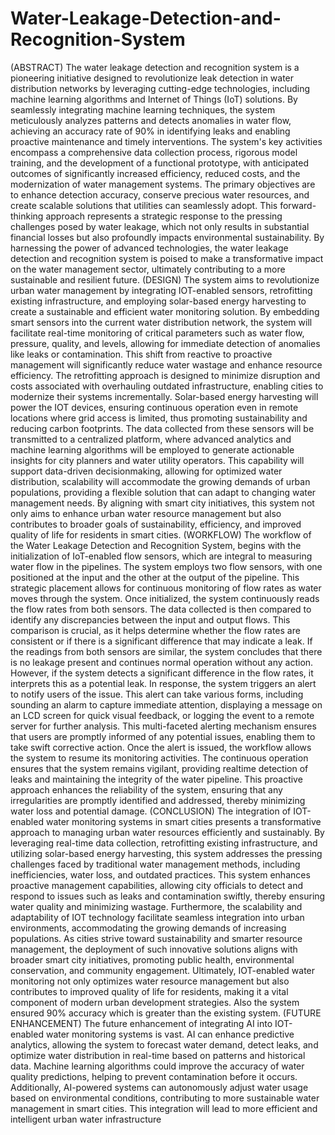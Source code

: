# Water-Leakage-Detection-and-Recognition-System
(ABSTRACT)
The water leakage detection and recognition system is a pioneering initiative designed to revolutionize leak detection in water distribution networks by leveraging cutting-edge technologies, including machine learning algorithms and Internet of Things (IoT) solutions.
By seamlessly integrating machine learning techniques, the system meticulously analyzes patterns and detects anomalies in water flow, achieving an accuracy rate of 90% in identifying leaks and enabling proactive maintenance and timely interventions. The system's key activities encompass a comprehensive data collection process, rigorous model training, and the development of a functional prototype, with anticipated outcomes of significantly increased efficiency, reduced costs, and the modernization of water management systems. The primary objectives are to enhance detection accuracy, conserve precious water resources, and create scalable solutions that utilities can seamlessly adopt. This forward-thinking approach represents a strategic response to the pressing challenges posed by water leakage, which not only results in substantial financial losses but also profoundly impacts environmental sustainability. By harnessing the power of advanced technologies, the water leakage detection and recognition system is poised to make a transformative impact on the water management sector, ultimately contributing to a more sustainable and resilient future.
(DESIGN)
The system aims to revolutionize urban water management by integrating IOT-enabled sensors, retrofitting existing infrastructure, and employing solar-based energy harvesting to create a sustainable and efficient water monitoring solution. By embedding smart sensors into the current water distribution network, the system will facilitate real-time monitoring of critical parameters such as water flow, pressure, quality, and levels, allowing for immediate detection of anomalies like leaks or contamination. This shift from reactive to proactive management will significantly reduce water wastage and enhance resource efficiency. The retrofitting approach is designed to minimize disruption and costs associated with overhauling outdated infrastructure, enabling cities to modernize their systems incrementally. Solar-based energy harvesting will power the IOT devices, ensuring continuous operation even in remote locations where grid access is limited, thus promoting sustainability and reducing carbon footprints. The data collected from these sensors will be transmitted to a centralized platform, where advanced analytics and machine learning algorithms will be employed to generate actionable insights for city planners and water utility operators. This capability will support data-driven decisionmaking, allowing for optimized water distribution, scalability will accommodate the growing demands of urban populations, providing a flexible solution that can adapt to changing water management needs. By aligning with smart city initiatives, this system not only aims to enhance urban water resource management but also contributes to broader goals of sustainability, efficiency, and improved quality of life for residents in smart cities.
(WORKFLOW)
The workflow of the Water Leakage Detection and Recognition System, begins with the initialization of IoT-enabled flow sensors, which are integral to measuring water flow in the pipelines. The system employs two flow sensors, with one positioned at the input and the other at the output of the pipeline. This strategic placement allows for continuous monitoring of flow rates as water moves through the system. Once initialized, the system continuously reads the flow rates from both sensors. The data collected is then compared to identify any discrepancies between the input and output flows. This comparison is crucial, as it helps determine whether the flow rates are consistent or if there is a significant difference that may indicate a leak. If the readings from both sensors are similar, the system concludes that there is no leakage present and continues normal operation without any action. However, if the system detects a significant difference in the flow rates, it interprets this as a potential leak. In response, the system triggers an alert to notify users of the issue. This alert can take various forms, including sounding an alarm to capture immediate attention, displaying a message on an LCD screen for quick visual feedback, or logging the event to a remote server for further analysis. This multi-faceted alerting mechanism ensures that users are promptly informed of any potential issues, enabling them to take swift corrective action. Once the alert is issued, the workflow allows the system to resume its monitoring activities. The continuous operation ensures that the system remains vigilant, providing realtime detection of leaks and maintaining the integrity of the water pipeline. This proactive approach enhances the reliability of the system, ensuring that any irregularities are promptly identified and addressed, thereby minimizing water loss and potential damage.
(CONCLUSION)
The integration of IOT-enabled water monitoring systems in smart cities presents a transformative approach to managing urban water resources efficiently and sustainably. By leveraging real-time data collection, retrofitting existing infrastructure, and utilizing solar-based energy harvesting, this system addresses the pressing challenges faced by traditional water management methods, including inefficiencies, water loss, and outdated practices. This system enhances proactive management capabilities, allowing city officials to detect and respond to issues such as leaks and contamination swiftly, thereby ensuring water quality and minimizing wastage. Furthermore, the scalability and adaptability of IOT technology facilitate seamless integration into urban environments, accommodating the growing demands of increasing populations. As cities strive toward sustainability and smarter resource management, the deployment of such innovative solutions aligns with broader smart city initiatives, promoting public health, environmental conservation, and community engagement. Ultimately, IOT-enabled water monitoring not only optimizes water resource management but also contributes to improved quality of life for residents, making it a vital component of modern urban development strategies. Also the system ensured 90% accuracy which is greater than the existing system.
(FUTURE ENHANCEMENT)
The future enhancement of integrating AI into IOT-enabled water monitoring systems is vast. AI can enhance predictive analytics, allowing the system to forecast water demand, detect leaks, and optimize water distribution in real-time based on patterns and historical data. Machine learning algorithms could improve the accuracy of water quality predictions, helping to prevent contamination before it occurs. Additionally, AI-powered systems can autonomously adjust water usage based on environmental conditions, contributing to more sustainable water management in smart cities. This integration will lead to more efficient and intelligent urban water infrastructure

